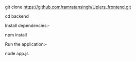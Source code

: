 git clone https://github.com/ramratansingh/Uplers_frontend.git

cd backend

Install dependencies:-

npm install

Run the application:-

node app.js

